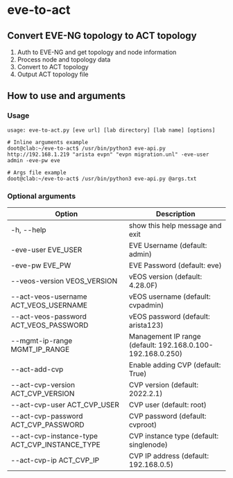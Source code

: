 # eve-to-act
## Convert EVE-NG topology to ACT topology
1. Auth to EVE-NG and get topology and node information
2. Process node and topology data
3. Convert to ACT topology
4. Output ACT topology file
## How to use and arguments
### Usage
```
usage: eve-to-act.py [eve url] [lab directory] [lab name] [options]

# Inline arguments example
doot@clab:~/eve-to-act$ /usr/bin/python3 eve-api.py http://192.168.1.219 "arista evpn" "evpn migration.unl" -eve-user admin -eve-pw eve

# Args file example
doot@clab:~/eve-to-act$ /usr/bin/python3 eve-api.py @args.txt

```
### Optional arguments
| Option | Description |
| --- | --- |
| -h, --help | show this help message and exit |
| -eve-user EVE_USER | EVE Username (default: admin) |
| -eve-pw EVE_PW | EVE Password (default: eve) |
| --veos-version VEOS_VERSION | vEOS version (default: 4.28.0F) |
| --act-veos-username ACT_VEOS_USERNAME | vEOS username (default: cvpadmin) |
| --act-veos-password ACT_VEOS_PASSWORD | vEOS password (default: arista123) |
| --mgmt-ip-range MGMT_IP_RANGE | Management IP range (default: 192.168.0.100-192.168.0.250) |
| --act-add-cvp | Enable adding CVP (default: True) |
| --act-cvp-version ACT_CVP_VERSION | CVP version (default: 2022.2.1) |
| --act-cvp-user ACT_CVP_USER | CVP user (default: root) |
| --act-cvp-password ACT_CVP_PASSWORD | CVP password (default: cvproot) |
| --act-cvp-instance-type ACT_CVP_INSTANCE_TYPE | CVP instance type (default: singlenode) |
| --act-cvp-ip ACT_CVP_IP | CVP IP address (default: 192.168.0.5) |
